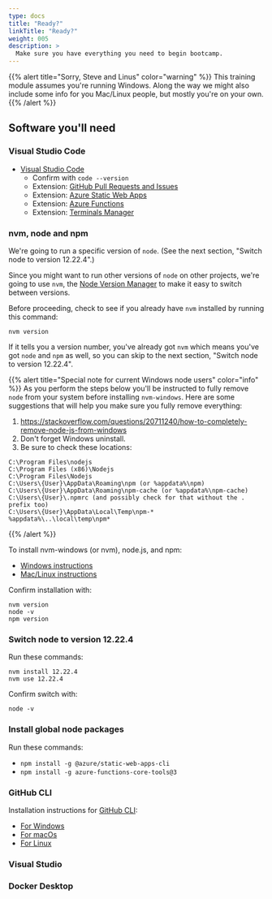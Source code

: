 ```yaml
---
type: docs
title: "Ready?"
linkTitle: "Ready?"
weight: 005
description: >
  Make sure you have everything you need to begin bootcamp.
---
```


{{% alert title="Sorry, Steve and Linus" color="warning" %}}
This training module assumes you're running Windows. Along the way we might
also include some info for you Mac/Linux people, but mostly
you're on your own.
{{% /alert %}}

## Software you'll need

### Visual Studio Code

 - [Visual Studio Code](https://code.visualstudio.com/)
   - Confirm with `code --version`
   - Extension: [GitHub Pull Requests and Issues](https://marketplace.visualstudio.com/items?itemName=GitHub.vscode-pull-request-github)
   - Extension: [Azure Static Web Apps](https://marketplace.visualstudio.com/items?itemName=ms-azuretools.vscode-azurestaticwebapps)
   - Extension: [Azure Functions](https://marketplace.visualstudio.com/items?itemName=ms-azuretools.vscode-azurefunctions)
   - Extension: [Terminals Manager](https://marketplace.visualstudio.com/items?itemName=fabiospampinato.vscode-terminals)

### nvm, node and npm

We're going to run a specific version of `node`. (See the next section, "Switch node to version 12.22.4".)

Since you might want to run other versions
of `node` on other projects, we're going to use `nvm`, the [Node Version Manager](https://github.com/nvm-sh/nvm)
to make it easy to switch between versions.

Before proceeding, check to see if you already have `nvm` installed by running this command:

~~~
nvm version
~~~

If it tells you a version number, you've already got `nvm` which means you've got `node` and `npm` as well,
so you can skip to the next section, "Switch node to version 12.22.4".

{{% alert title="Special note for current Windows node users" color="info" %}}
As you perform the steps below you'll be instructed to fully remove `node` from your system before
installing `nvm-windows`. Here are some suggestions that will help you make sure you fully remove everything:

 1. https://stackoverflow.com/questions/20711240/how-to-completely-remove-node-js-from-windows
 2. Don't forget Windows uninstall.
 3. Be sure to check these locations:
~~~
C:\Program Files\nodejs
C:\Program Files (x86)\Nodejs
C:\Program Files\Nodejs
C:\Users\{User}\AppData\Roaming\npm (or %appdata%\npm)
C:\Users\{User}\AppData\Roaming\npm-cache (or %appdata%\npm-cache)
C:\Users\{User}\.npmrc (and possibly check for that without the . prefix too)
C:\Users\{User}\AppData\Local\Temp\npm-*
%appdata%\..\local\temp\npm*
~~~
{{% /alert %}}

To install nvm-windows (or nvm), node.js, and npm:
   - [Windows instructions](https://docs.microsoft.com/en-us/windows/dev-environment/javascript/nodejs-on-windows)
   - [Mac/Linux instructions](https://nodesource.com/blog/installing-node-js-tutorial-using-nvm-on-mac-os-x-and-ubuntu/)

Confirm installation with:
~~~
nvm version
node -v
npm version
~~~

### Switch node to version 12.22.4

Run these commands:
~~~
nvm install 12.22.4
nvm use 12.22.4
~~~
 
Confirm switch with:
~~~
node -v
~~~

### Install global node packages

Run these commands:
- `npm install -g @azure/static-web-apps-cli`
- `npm install -g azure-functions-core-tools@3`

### GitHub CLI

Installation instructions for [GitHub CLI](https://github.com/cli/cli):
 - [For Windows](https://github.com/cli/cli#windows)
 - [For macOs](https://github.com/cli/cli#macos)
 - [For Linux](https://github.com/cli/cli#linux)

### Visual Studio

### Docker Desktop

